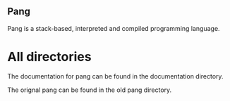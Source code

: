 ## Pang

Pang is a stack-based, interpreted and compiled programming language.

# All directories

The documentation for pang can be found in the documentation directory.

The orignal pang can be found in the old pang directory.
